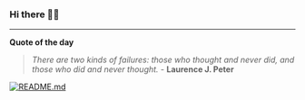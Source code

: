 ### Hi there 👋🏻


---

**Quote of the day**

> *There are two kinds of failures: those who thought and never did, and those who did and never thought.* - **Laurence J. Peter** 

[![README.md](https://github.com/marcolovazzano/marcolovazzano/actions/workflows/readme.yml/badge.svg?branch=main)](https://github.com/marcolovazzano/marcolovazzano/actions/workflows/readme.yml)
